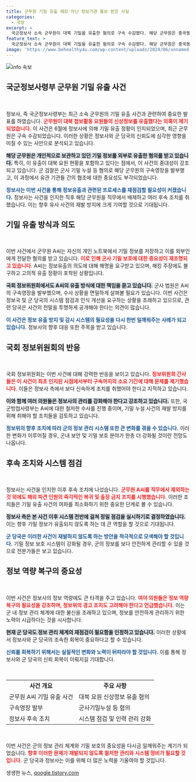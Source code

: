```yaml
---
title: 군무원 기밀 유출 해킹 아닌 정보기관 통보 받은 사실
categories:
  - 국방
excerpt: >
  국군정보사 소속 군무원이 대북 기밀을 유출한 혐의로 구속 수감됐다. 해당 군무원은 중국동포에게 블랙 요원 정보까지 전송한 것으로 알려지며, 여야는 정보사의 대응이 미흡하다고 비판하고 있다. 사건의 진상 규명이 시급하다.
feature_text: >
  국군정보사 소속 군무원이 대북 기밀을 유출한 혐의로 구속 수감됐다. 해당 군무원은 중국동포에게 블랙 요원 정보까지 전송한 것으로 알려지며, 여야는 정보사의 대응이 미흡하다고 비판하고 있다. 사건의 진상 규명이 시급하다.
image: 'https://www.behealthy4u.com/wp-content/uploads/2024/06/unnamed-file.png'
---
```


<p><img src="https://www.behealthy4u.com/wp-content/uploads/2024/06/unnamed-file.png" alt="info 속보" /></p>

<h2 data-ke-size="size26">국군정보사령부 군무원 기밀 유출 사건</h2>

<p data-ke-size="size16">&nbsp;</p> 

<p>정보사, 즉 국군정보사령부는 최근 소속 군무원의 기밀 유출 사건과 관련하여 중요한 발표를 하였습니다. <b><span style="color: #ee2323;">군무원이 대북 첩보활동 요원들의 신상정보를 유출했다는 의혹이 제기되었습니다.</span></b> 이 사건은 6월에 정보사에 의해 기밀 유출 정황이 인지되었으며, 최근 군무원은 구속 수감되었습니다. 이러한 상황은 정보사와 군 당국의 신뢰도에 심각한 영향을 미칠 수 있는 사안으로 분석되고 있습니다.</p>

<p><b><span style="background-color: #21538527;">해당 군무원은 개인적으로 보관하고 있던 기밀 정보를 외부로 유출한 혐의를 받고 있습니다.</span></b> 특히, 이 유출이 대북 요원 현황을 포함하고 있다는 점에서, 이 사건의 중대성이 강조되고 있습니다. 군 검찰은 군사 기밀 누설 등 혐의로 해당 군무원의 구속영장을 발부했고, 이 과정에서 유관 기관들 간의 협조에 대한 중요성도 부각되었습니다.</p>

<p><b><span style="color: #1a5490;">정보사는 이번 사건을 통해 정보유출과 관련된 프로세스를 재점검할 필요성이 커졌습니다.</span></b> 정보사는 사건을 인지한 직후 해당 군무원을 직무에서 배제하고 여러 후속 조치를 취했습니다. 이는 향후 유사 사건의 재발 방지에 크게 기여할 것으로 기대됩니다.</p>

<h2 data-ke-size="size26">기밀 유출 방식과 의도</h2>

<p data-ke-size="size16">&nbsp;</p>

<p>이번 사건에서 군무원 A씨는 자신의 개인 노트북에서 기밀 정보를 저장하고 이를 외부인에게 전달한 혐의를 받고 있습니다. <b><span style="color: #ee2323;">이로 인해 군사 기밀 보호에 대한 중요성이 재조명되고 있습니다.</span></b> A씨는 정보유출의 의도에 대해 해명을 요구받고 있으며, 해킹 주장에도 불구하고 고의적 유출 정황이 포착된 상황입니다.</p>

<p><b><span style="background-color: #21538527;">국회 정보위원회에서도 A씨의 유출 방식에 대한 책임을 묻고 있습니다.</span></b> 군사 법원은 A씨의 구속영장을 발부했으며, 수사 상황을 면밀하게 살펴볼 필요가 있습니다. 이번 사건은 정보국 및 군 당국의 시스템 점검과 인식 개선을 요구하는 상황을 초래하고 있으므로, 관련 당국은 사건의 전말을 투명하게 공개해야 한다는 의견이 많습니다.</p>

<p><b><span style="color: #1a5490;">이 사건은 정보 유출 방지 및 감시 시스템의 필요성을 다시 한번 일깨워주는 사례가 되고 있습니다.</span></b> 정보사의 향후 대응 또한 주목을 받고 있습니다.</p>

<h2 data-ke-size="size26">국회 정보위원회의 반응</h2>

<p data-ke-size="size16">&nbsp;</p>

<p>국회 정보위원회는 이번 사건에 대해 강력한 반응을 보이고 있습니다. <b><span style="color: #ee2323;">정보위원회 간사들은 이 사건이 최초 인지된 시점에서부터 구속까지의 소요 기간에 대해 문제를 제기했습니다.</span></b> 이들은 정보사 측에서 보다 신속하게 조치를 취했어야 한다고 지적하고 있습니다.</p>

<p><b><span style="background-color: #21538527;">이와 함께 여러 의원들은 정보사의 관리를 강화해야 한다고 강조하고 있습니다.</span></b> 또한, 국군방첩사령부는 A씨에 대한 철저한 수사를 진행 중이며, 기밀 누설 사건의 재발 방지를 위해 취해야 할 조치들을 검토하고 있습니다.</p>

<p><b><span style="color: #1a5490;">정보위의 향후 조치에 따라 군의 정보 관리 시스템 또한 큰 변화를 겪을 수 있습니다.</span></b> 이러한 변화가 이루어질 경우, 군내 보안 및 기밀 보호 분야가 한층 더 강화될 것이란 전망도 나옵니다.</p>

<h2 data-ke-size="size26">후속 조치와 시스템 점검</h2>

<p data-ke-size="size16">&nbsp;</p>

<p>정보사는 사건을 인지한 이후 후속 조치에 나섰습니다. <b><span style="color: #ee2323;">군무원 A씨를 직무에서 제외하는 것 외에도 해외 파견 인원의 즉각적인 복귀 및 출장 금지 조치를 시행했습니다.</span></b> 이러한 조치들은 기밀 유출 사건의 여파를 최소화하기 위한 중요한 단계로 볼 수 있습니다.</p>

<p><b><span style="background-color: #21538527;">정보사 측은 본 사건 이후 시스템 전반에 걸쳐 정밀 점검을 실시하기로 결정하였습니다.</span></b> 이는 향후 기밀 정보가 유출되지 않도록 하는 데 큰 역할을 할 것으로 기대됩니다. </p>

<p><b><span style="color: #1a5490;">군 당국은 이러한 사건이 재발하지 않도록 하는 방안을 적극적으로 모색해야 할 것입니다.</span></b> 기밀 정보 보호 시스템이 강화될 경우, 군의 정보를 보다 안전하게 관리할 수 있을 것으로 전문가들은 보고 있습니다.</p>

<h2 data-ke-size="size26">정보 역량 복구의 중요성</h2>

<p data-ke-size="size16">&nbsp;</p>

<p>이번 사건은 정보사의 정보 역량에도 큰 타격을 주고 있습니다. <b><span style="color: #ee2323;">여야 의원들은 정보 역량 복구의 필요성을 강조하며, 정보위의 경고 조치도 고려해야 한다고 언급했습니다.</span></b> 이는 군 내 정보 관리 체계에 대한 불신을 초래하고 있으며, 정보를 안전하게 관리하기 위한 노력이 시급하다는 것을 시사합니다.</p>

<p><b><span style="background-color: #21538527;">현재 군 당국도 정보 관리 체계의 재점검이 필요함을 인정하고 있습니다.</span></b> 이러한 상황에서 정보사와 군 당국의 조속한 회복이 중요하다고 할 수 있습니다. </p>

<p><b><span style="color: #1a5490;">신뢰를 회복하기 위해서는 실질적인 변화와 노력이 뒤따라야 할 것입니다.</span></b> 이를 통해 정보사와 군 당국의 신뢰 회복이 이뤄지길 기대합니다.</p>

<p data-ke-size="size16">&nbsp;</p>

<table style="width: 100%;">
    <tr>
        <td style="text-align: center; height: 17px;"><b>사건 개요</b></td>
        <td style="text-align: center; height: 17px;"><b>주요 사항</b></td>
    </tr>
    <tr>
        <td style="height: 17px;">군무원 A씨 기밀 유출 사건</td>
        <td style="height: 17px;">대북 요원 신상정보 유출 혐의</td>
    </tr>
    <tr>
        <td style="height: 17px;">구속영장 발부</td>
        <td style="height: 17px;">군사기밀누설 등 혐의</td>
    </tr>
    <tr>
        <td style="height: 17px;">정보사 후속 조치</td>
        <td style="height: 17px;">시스템 점검 및 인력 관리 강화</td>
    </tr>
</table>

<p data-ke-size="size16">&nbsp;</p>

<p>이번 사건은 군의 정보 관리 체계와 기밀 보호의 중요성을 다시금 일깨워주는 계기가 되었습니다. <b><span style="color: #ee2323;">향후 이러한 문제가 재발되지 않도록 철저한 관리와 시스템 정비가 필요할 것입니다.</span></b> 군 당국과 정보사는 이를 위해 더 많은 노력을 기울여야 할 것입니다.</p>
생생한 뉴스, <a href="https://qoogle.tistory.com" rel="dofollow">qoogle.tistory.com</a>


